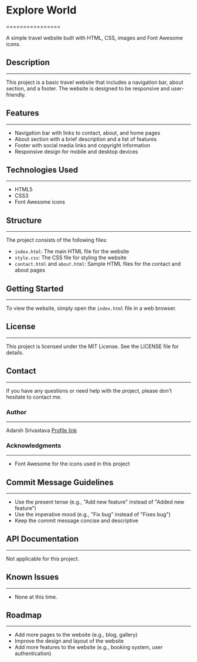 # Explore World
================

A simple travel website built with HTML, CSS, images and Font Awesome icons.

## Description
------------

This project is a basic travel website that includes a navigation bar, about section, and a footer. The website is designed to be responsive and user-friendly.

## Features
------------

* Navigation bar with links to contact, about, and home pages
* About section with a brief description and a list of features
* Footer with social media links and copyright information
* Responsive design for mobile and desktop devices

## Technologies Used
--------------------

* HTML5
* CSS3
* Font Awesome icons

## Structure
------------

The project consists of the following files:
* `index.html`: The main HTML file for the website
* `style.css`: The CSS file for styling the website
* `contact.html` and `about.html`: Sample HTML files for the contact and about pages

## Getting Started
-----------------

To view the website, simply open the `index.html` file in a web browser.


## License
-------

This project is licensed under the MIT License. See the LICENSE file for details.

## Contact
--------

If you have any questions or need help with the project, please don't hesitate to contact me.

### Author
--------

Adarsh Srivastava
[Profile link](https://github.com/adarsh-2011)

### Acknowledgments
----------------

* Font Awesome for the icons used in this project

## Commit Message Guidelines
---------------------------

* Use the present tense (e.g., \"Add new feature\" instead of \"Added new feature\")
* Use the imperative mood (e.g., \"Fix bug\" instead of \"Fixes bug\")
* Keep the commit message concise and descriptive

## API Documentation
-----------------

Not applicable for this project.

## Known Issues
--------------

* None at this time.

## Roadmap
---------

* Add more pages to the website (e.g., blog, gallery)
* Improve the design and layout of the website
* Add more features to the website (e.g., booking system, user authentication)
